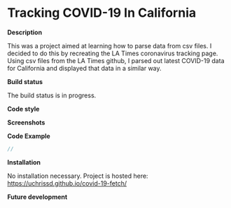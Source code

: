 # Tracking COVID-19 In California

**Description**

This was a project aimed at learning how to parse data from csv files. I decided to do this by recreating the LA Times coronavirus tracking page. Using csv files from the LA Times github, I parsed out latest COVID-19 data for California and displayed that data in a similar way.

**Build status**

The build status is in progress.

**Code style**

**Screenshots**

**Code Example**

```javascript
//
```

**Installation**

No installation necessary. Project is hosted here: https://uchrissd.github.io/covid-19-fetch/

**Future development**
